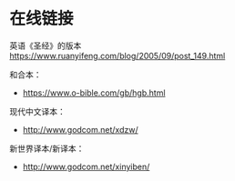 
# 在线链接

英语《圣经》的版本 https://www.ruanyifeng.com/blog/2005/09/post_149.html

和合本：
- https://www.o-bible.com/gb/hgb.html

现代中文译本：
- http://www.godcom.net/xdzw/

新世界译本/新译本：
- http://www.godcom.net/xinyiben/
